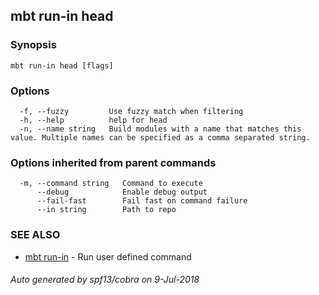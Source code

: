 ## mbt run-in head



### Synopsis




```
mbt run-in head [flags]
```

### Options

```
  -f, --fuzzy         Use fuzzy match when filtering
  -h, --help          help for head
  -n, --name string   Build modules with a name that matches this value. Multiple names can be specified as a comma separated string.
```

### Options inherited from parent commands

```
  -m, --command string   Command to execute
      --debug            Enable debug output
      --fail-fast        Fail fast on command failure
      --in string        Path to repo
```

### SEE ALSO
* [mbt run-in](mbt_run-in.md)	 - Run user defined command

###### Auto generated by spf13/cobra on 9-Jul-2018
